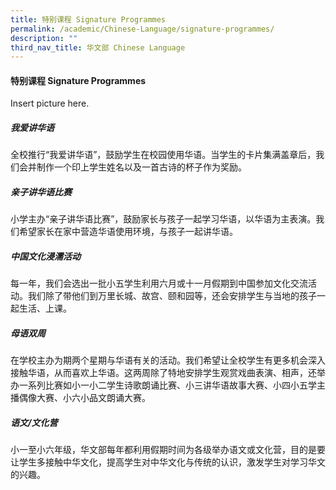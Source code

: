 ```yaml
---
title: 特别课程 Signature Programmes
permalink: /academic/Chinese-Language/signature-programmes/
description: ""
third_nav_title: 华文部 Chinese Language
---
```

#### 特别课程 Signature Programmes

Insert picture here.

##### 我爱讲华语

全校推行“我爱讲华语”，鼓励学生在校园使用华语。当学生的卡片集满盖章后，我们会并制作一个印上学生姓名以及一首古诗的杯子作为奖励。

##### 亲子讲华语比赛

小学主办“亲子讲华语比赛”，鼓励家长与孩子一起学习华语，以华语为主表演。我们希望家长在家中营造华语使用环境，与孩子一起讲华语。

##### 中国文化浸濡活动

每一年，我们会选出一批小五学生利用六月或十一月假期到中国参加文化交流活动。我们除了带他们到万里长城、故宫、颐和园等，还会安排学生与当地的孩子一起生活、上课。

##### 母语双周

在学校主办为期两个星期与华语有关的活动。我们希望让全校学生有更多机会深入接触华语，从而喜欢上华语。这两周除了特地安排学生观赏戏曲表演、相声，还举办一系列比赛如小一小二学生诗歌朗诵比赛、小三讲华语故事大赛、小四小五学主播偶像大赛、小六小品文朗诵大赛。

##### 语文/文化营

小一至小六年级，华文部每年都利用假期时间为各级举办语文或文化营，目的是要让学生多接触中华文化，提高学生对中华文化与传统的认识，激发学生对学习华文的兴趣。